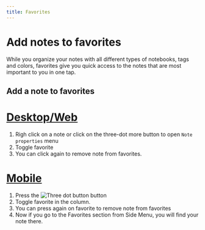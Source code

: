 ```yaml
---
title: Favorites
---
```


# Add notes to favorites

While you organize your notes with all different types of notebooks, tags and colors, favorites give you quick access to the notes that are most important to you in one tap.

## Add a note to favorites

# [Desktop/Web](#/tab/web)

1. Righ click on a note or click on the three-dot more button to open `Note properties` menu
2. Toggle favorite
3. You can click again to remove note from favorites.

# [Mobile](#/tab/mobile)

1. Press the ![Three dot button](/three-dot-button.png) button
2. Toggle favorite in the column.
3. You can press again on favorite to remove note from favorites
4. Now if you go to the Favorites section from Side Menu, you will find your note there.
